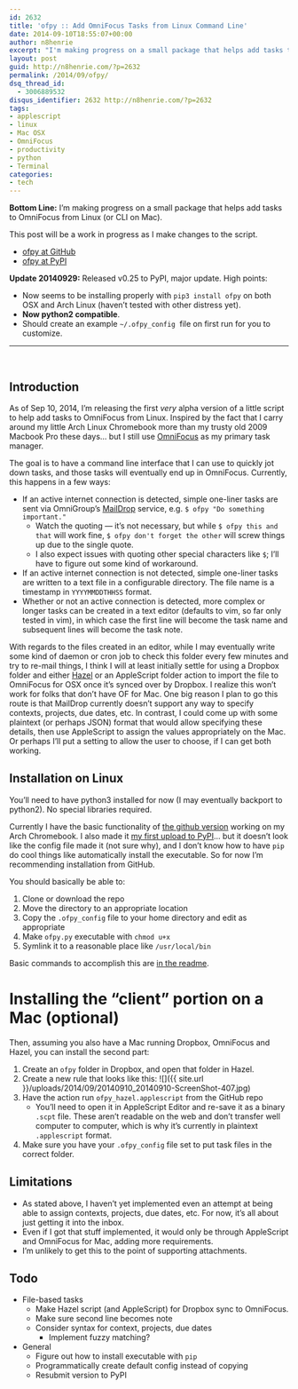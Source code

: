 ```yaml
---
id: 2632
title: 'ofpy :: Add OmniFocus Tasks from Linux Command Line'
date: 2014-09-10T18:55:07+00:00
author: n8henrie
excerpt: "I'm making progress on a small package that helps add tasks to OmniFocus from Linux (or CLI on Mac)."
layout: post
guid: http://n8henrie.com/?p=2632
permalink: /2014/09/ofpy/
dsq_thread_id:
  - 3006889532
disqus_identifier: 2632 http://n8henrie.com/?p=2632
tags:
- applescript
- linux
- Mac OSX
- OmniFocus
- productivity
- python
- Terminal
categories:
- tech
---
```

**Bottom Line:** I’m making progress on a small package that helps add tasks to OmniFocus from Linux (or CLI on Mac).<!--more-->

This post will be a work in progress as I make changes to the script.

  * <a href="https://github.com/n8henrie/ofpy" target="_blank">ofpy at GitHub</a>
  * <a href="https://pypi.python.org/pypi/ofpy/" target="_blank">ofpy at PyPI</a>

**Update 20140929:** Released v0.25 to PyPI, major update. High points:

  * Now seems to be installing properly with `pip3 install ofpy` on both OSX and Arch Linux (haven’t tested with other distress yet).
  * **Now python2 compatible**.
  * Should create an example `~/.ofpy_config`  file on first run for you to customize.

* * *

&nbsp;

## Introduction

As of Sep 10, 2014, I’m releasing the first _very_ alpha version of a little script to help add tasks to OmniFocus from Linux. Inspired by the fact that I carry around my little Arch Linux Chromebook more than my trusty old 2009 Macbook Pro these days… but I still use <a title="OmniFocus for iPhone" href="https://itunes.apple.com/us/app/omnifocus-2-for-iphone/id690305341?mt=8&at=10l5H6" target="_blank">OmniFocus</a> as my primary task manager.

The goal is to have a command line interface that I can use to quickly jot down tasks, and those tasks will eventually end up in OmniFocus. Currently, this happens in a few ways:

  * If an active internet connection is detected, simple one-liner tasks are sent via OmniGroup’s <a title="OmniFocus Mail Drop - Support - The Omni Group" href="http://support.omnigroup.com/omnifocus-mail-drop" target="_blank">MailDrop</a> service, e.g. `$ ofpy "Do something important."`
      * Watch the quoting — it’s not necessary, but while `$ ofpy this and that` will work fine, `$ ofpy don't forget the other` will screw things up due to the single quote.
      * I also expect issues with quoting other special characters like `$`; I’ll have to figure out some kind of workaround.
  * If an active internet connection is not detected, simple one-liner tasks are written to a text file in a configurable directory. The file name is a timestamp in `YYYYMMDDTHHSS` format.
  * Whether or not an active connection is detected, more complex or longer tasks can be created in a text editor (defaults to vim, so far only tested in vim), in which case the first line will become the task name and subsequent lines will become the task note.

With regards to the files created in an editor, while I may eventually write some kind of daemon or cron job to check this folder every few minutes and try to re-mail things, I think I will at least initially settle for using a Dropbox folder and either <a title="Noodlesoft - Hazel" href="http://www.noodlesoft.com/hazel.php" target="_blank">Hazel</a> or an AppleScript folder action to import the file to OmniFocus for OSX once it’s synced over by Dropbox. I realize this won’t work for folks that don’t have OF for Mac. One big reason I plan to go this route is that MailDrop currently doesn’t support any way to specify contexts, projects, due dates, etc. In contrast, I could come up with some plaintext (or perhaps JSON) format that would allow specifying these details, then use AppleScript to assign the values appropriately on the Mac. Or perhaps I’ll put a setting to allow the user to choose, if I can get both working.

## Installation on Linux

You’ll need to have python3 installed for now (I may eventually backport to python2). No special libraries required.

Currently I have the basic functionality of <a href="https://github.com/n8henrie/ofpy" target="_blank">the github version</a> working on my Arch Chromebook. I also made it <a href="https://pypi.python.org/pypi/ofpy/" target="_blank">my first upload to PyPI</a>… but it doesn’t look like the config file made it (not sure why), and I don’t know how to have `pip` do cool things like automatically install the executable. So for now I’m recommending installation from GitHub.

You should basically be able to:

  1. Clone or download the repo
  2. Move the directory to an appropriate location
  3. Copy the `.ofpy_config` file to your home directory and edit as appropriate
  4. Make `ofpy.py` executable with `chmod u+x`
  5. Symlink it to a reasonable place like `/usr/local/bin`

Basic commands to accomplish this are <a href="https://github.com/n8henrie/ofpy/blob/master/README.md" target="_blank">in the readme</a>.

# Installing the “client” portion on a Mac (optional)

Then, assuming you also have a Mac running Dropbox, OmniFocus and Hazel, you can install the second part:

  1. Create an `ofpy` folder in Dropbox, and open that folder in Hazel.
  2. Create a new rule that looks like this: ![]({{ site.url }}/uploads/2014/09/20140910_20140910-ScreenShot-407.jpg)
  3. Have the action run `ofpy_hazel.applescript` from the GitHub repo
      * You’ll need to open it in AppleScript Editor and re-save it as a binary `.scpt` file. These aren’t readable on the web and don’t transfer well computer to computer, which is why it’s currently in plaintext `.applescript` format.
  4. Make sure you have your `.ofpy_config` file set to put task files in the correct folder.

## Limitations

  * As stated above, I haven’t yet implemented even an attempt at being able to assign contexts, projects, due dates, etc. For now, it’s all about just getting it into the inbox.
  * Even if I got that stuff implemented, it would only be through AppleScript and OmniFocus for Mac, adding more requirements.
  * I’m unlikely to get this to the point of supporting attachments.

## Todo

  * File-based tasks
      * Make Hazel script (and AppleScript) for Dropbox sync to OmniFocus.
      * Make sure second line becomes note
      * Consider syntax for context, projects, due dates
          * Implement fuzzy matching?
  * General
      * Figure out how to install executable with `pip`
      * Programmatically create default config instead of copying
      * Resubmit version to PyPI

